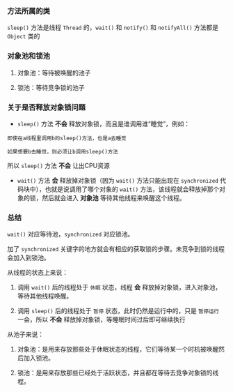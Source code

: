 ### 方法所属的类

`sleep()` 方法是线程 `Thread` 的，`wait()` 和 `notify()` 和 `notifyAll()` 方法都是 `Object` 类的

### 对象池和锁池

1. 对象池：等待被唤醒的池子

2. 锁池：等待竞争锁的池子

### 关于是否释放对象锁问题

* `sleep()` 方法 **不会** 释放对象锁，而且是谁调用谁“睡觉”，例如：
```
即使在a线程里调用b的sleep()方法，也是a去睡觉

如果想要b去睡觉，则必须让b调用sleep()方法
```

所以 `sleep()` 方法 **不会** 让出CPU资源

* `wait()` 方法 **会** 释放掉对象锁（因为 `wait()` 方法只能出现在 `synchronized` 代码块中），也就是说调用了哪个对象的 `wait()` 方法，该线程就会释放掉那个对象的锁，然后就会进入 **对象池** 等待其他线程来唤醒这个线程。

### 总结

`wait()` 对应等待池，`synchronized` 对应锁池。

加了 `synchronized` 关键字的地方就会有相应的获取锁的步骤。未竞争到锁的线程会加入到锁池。

从线程的状态上来说：

1. 调用 `wait()` 后的线程处于 `休眠` 状态，线程 **会** 释放掉对象锁，进入对象池，等待其他线程唤醒。

2. 调用 `sleep()` 后的线程处于 `暂停` 状态，此时仍然是运行中的，只是 `暂停运行` 一会，所以 **不会** 释放掉对象锁，等睡眠时间过后即可继续执行

从池子来说：

1. 对象池：是用来存放那些处于休眠状态的线程，它们等待某一个时机被唤醒然后加入锁池。

2. 锁池：是用来存放那些已经处于活跃状态，并且都在等待去竞争对象锁的线程。